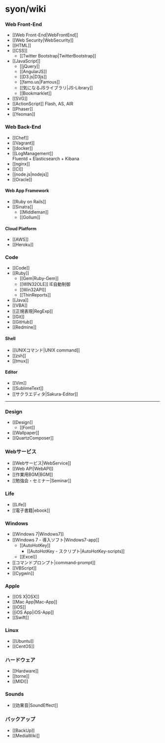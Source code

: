 # syon/wiki

<div class="floating">
<h3>Web Front-End</h3>
<ul>
  <li>[[Web Front-End|WebFrontEnd]]
  <li>[[Web Security|WebSecurity]]
  <li>[[HTML]]
  <li>[[CSS]]
    <ul>
      <li>[[Twitter Bootstrap|TwitterBootstrap]]
    </ul>
  <li>[[JavaScript]]
    <ul>
      <li>[[jQuery]]
      <li>[[AngularJS]]
      <li>[[D3.js|D3js]]
      <li>[[famo.us|Famous]]
      <li>[[気になるJSライブラリ|JS-Library]]
      <li>[[Bookmarklet]]
    </ul>
  <li>[[SVG]]
  <li>[[ActionScript]] Flash, AS, AIR
  <li>[[Phaser]]
  <li>[[Yeoman]]
</ul>
</div>

<div class="floating">
<h3>Web Back-End</h3>
<ul>
  <li>[[Chef]]
  <li>[[Vagrant]]
  <li>[[docker]]
  <li>[[LogManagement]]<br>Fluentd + Elasticsearch + Kibana
  <li>[[nginx]]
  <li>[[CI]]
  <li>[[node.js|nodejs]]
  <li>[[Oracle]]
</ul>

<h4>Web App Framework</h4>
<ul>
  <li>[[Ruby on Rails]]
  <li>[[Sinatra]]
    <ul>
      <li>[[Middleman]]
      <li>[[Gollum]]
    </ul>
</ul>

<h4>Cloud Platform</h4>
<ul>
  <li>[[AWS]]
  <li>[[Heroku]]
</ul>
</div>

<div class="floating">
<h3>Code</h3>
<ul>
  <li>[[Code]]
  <li>[[Ruby]]
  <ul>
    <li>[[Gem|Ruby-Gem]]
    <li>[[WIN32OLE]] IE自動制御
    <li>[[Win32API]]
    <li>[[ThinReports]]
  </ul>
  <li>[[Java]]
  <li>[[VBA]]
  <li>[[正規表現|RegExp]]
  <li>[[Git]]
  <li>[[GitHub]]
  <li>[[Redmine]]
</ul>

<h4>Shell</h4>
<ul>
  <li>[[UNIXコマンド|UNIX command]]
  <li>[[zsh]]
  <li>[[tmux]]
</ul>

<h4>Editor</h4>
<ul>
  <li>[[Vim]]
  <li>[[SublimeText]]
  <li>[[サクラエディタ|Sakura-Editor]]
</ul>
</div>

<hr class="clearfloat">

### Design
- [[Design]]
    - [[Font]]
- [[Wallpaper]]
- [[QuartzComposer]]

### Webサービス
- [[Webサービス|WebService]]
- [[Web API|WebAPI]]
- [[作業用BGM|BGM]]
- [[勉強会・セミナー|Seminar]]

### Life
- [[Life]]
- [[電子書籍|ebook]]

### Windows
- [[Windows 7|Windows7]]
- [[Windows 7 - 導入ソフト|Windows7-app]]
    - [[AutoHotKey]]
        - [[AutoHotKey - スクリプト|AutoHotKey-scripts]]
    - [[Excel]]
- [[コマンドプロンプト|command-prompt]]
- [[VBScript]]
- [[Cygwin]]

### Apple
- [[OS X|OSX]]
- [[Mac App|Mac-App]]
- [[iOS]]
- [[iOS App|iOS-App]]
- [[Swift]]

### Linux
- [[Ubuntu]]
- [[CentOS]]

### ハードウェア
- [[Hardware]]
- [[torne]]
- [[MIDI]]

### Sounds
-  [[効果音|SoundEffect]]

### バックアップ
- [[BackUp]]
- [[MediaWiki]]
